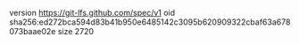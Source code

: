 version https://git-lfs.github.com/spec/v1
oid sha256:ed272bca594d83b41b950e6485142c3095b620909322cbaf63a678073baae02e
size 2720
